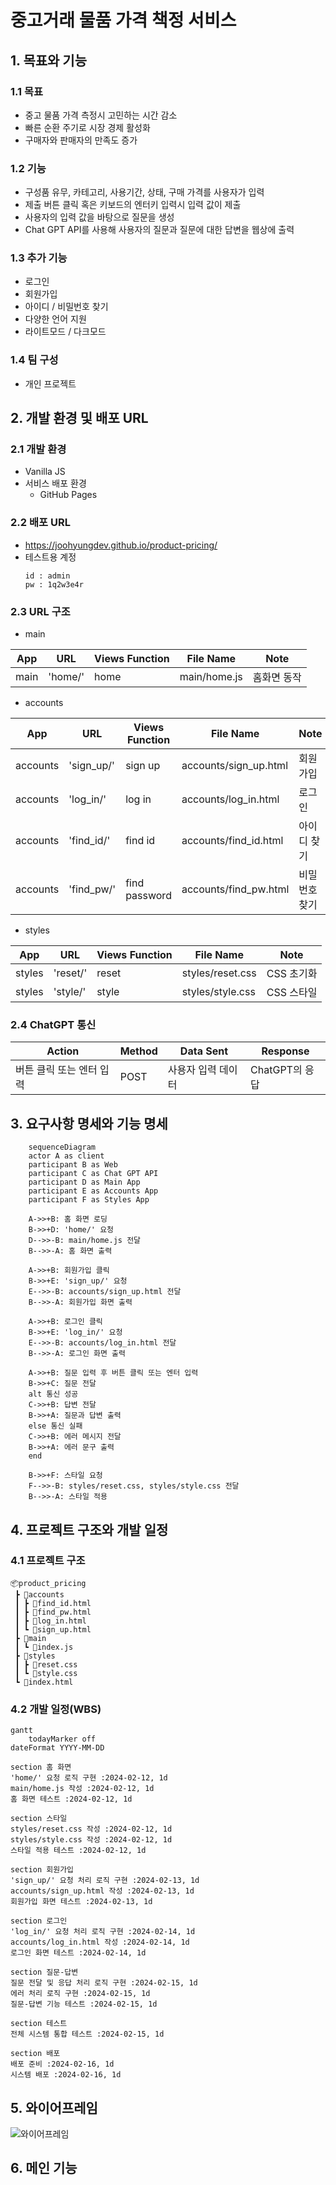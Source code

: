 # 중고거래 물품 가격 책정 서비스 
## 1. 목표와 기능 
### 1.1 목표
- 중고 물품 가격 측정시 고민하는 시간 감소
- 빠른 순환 주기로 시장 경제 활성화
- 구매자와 판매자의 만족도 증가

### 1.2 기능
- 구성품 유무, 카테고리, 사용기간, 상태, 구매 가격를 사용자가 입력
- 제출 버튼 클릭 혹은 키보드의 엔터키 입력시 입력 값이 제출
- 사용자의 입력 값을 바탕으로 질문을 생성
- Chat GPT API를 사용해 사용자의 질문과 질문에 대한 답변을 웹상에 출력

### 1.3 추가 기능 
- 로그인
- 회원가입
- 아이디 / 비밀번호 찾기
- 다양한 언어 지원
- 라이트모드 / 다크모드

### 1.4 팀 구성
- 개인 프로젝트

## 2. 개발 환경 및 배포 URL
### 2.1 개발 환경
- Vanilla JS
- 서비스 배포 환경
  - GitHub Pages

### 2.2 배포 URL
- https://joohyungdev.github.io/product-pricing/
- 테스트용 계정
  ```
  id : admin
  pw : 1q2w3e4r
  ```

### 2.3 URL 구조
- main

| App       | URL                                        | Views Function    | File Name                        | Note           |
|-----------|--------------------------------------------|-------------------|----------------------------------|----------------|
| main      | 'home/'                                    | home              | main/home.js                     | 홈화면 동작     |

- accounts

| App       | URL                                        | Views Function    | File Name                             | Note           |
|-----------|--------------------------------------------|-------------------|---------------------------------------|----------------|
| accounts  | 'sign_up/'                                 | sign up           | accounts/sign_up.html                 |회원가입         |
| accounts  | 'log_in/'                                  | log in            | accounts/log_in.html                  |로그인           |
| accounts  | 'find_id/'                                 | find id           | accounts/find_id.html                 |아이디 찾기      |
| accounts  | 'find_pw/'                                 | find password     | accounts/find_pw.html                 |비밀번호 찾기    |

- styles

| App       | URL                                        | Views Function    | File Name                        | Note           |
|-----------|--------------------------------------------|-------------------|----------------------------------|----------------|
| styles    | 'reset/'                                  | reset             | styles/reset.css                 | CSS 초기화      |
| styles    | 'style/'                                  | style             | styles/style.css                 | CSS 스타일      |

### 2.4 ChatGPT 통신

| Action | Method | Data Sent | Response |
|--------|--------|-----------|----------|
| 버튼 클릭 또는 엔터 입력 | POST | 사용자 입력 데이터 | ChatGPT의 응답 |


## 3. 요구사항 명세와 기능 명세 
```mermaid
    sequenceDiagram
    actor A as client
    participant B as Web
    participant C as Chat GPT API
    participant D as Main App
    participant E as Accounts App
    participant F as Styles App

    A->>+B: 홈 화면 로딩
    B->>+D: 'home/' 요청
    D-->>-B: main/home.js 전달
    B-->>-A: 홈 화면 출력

    A->>+B: 회원가입 클릭
    B->>+E: 'sign_up/' 요청
    E-->>-B: accounts/sign_up.html 전달
    B-->>-A: 회원가입 화면 출력

    A->>+B: 로그인 클릭
    B->>+E: 'log_in/' 요청
    E-->>-B: accounts/log_in.html 전달
    B-->>-A: 로그인 화면 출력

    A->>+B: 질문 입력 후 버튼 클릭 또는 엔터 입력
    B->>+C: 질문 전달
    alt 통신 성공
    C->>+B: 답변 전달
    B->>+A: 질문과 답변 출력
    else 통신 실패 
    C->>+B: 에러 메시지 전달
    B->>+A: 에러 문구 출력
    end

    B->>+F: 스타일 요청
    F-->>-B: styles/reset.css, styles/style.css 전달
    B-->>-A: 스타일 적용
```

## 4. 프로젝트 구조와 개발 일정
### 4.1 프로젝트 구조 
```
📦product_pricing
 ┣ 📂accounts
 ┃ ┣ 📜find_id.html
 ┃ ┣ 📜find_pw.html
 ┃ ┣ 📜log_in.html
 ┃ ┗ 📜sign_up.html
 ┣ 📂main
 ┃ ┗ 📜index.js
 ┣ 📂styles
 ┃ ┣ 📜reset.css
 ┃ ┗ 📜style.css
 ┗ 📜index.html
```
### 4.2 개발 일정(WBS)
```mermaid
gantt
    todayMarker off
dateFormat YYYY-MM-DD

section 홈 화면
'home/' 요청 로직 구현 :2024-02-12, 1d
main/home.js 작성 :2024-02-12, 1d
홈 화면 테스트 :2024-02-12, 1d

section 스타일
styles/reset.css 작성 :2024-02-12, 1d
styles/style.css 작성 :2024-02-12, 1d
스타일 적용 테스트 :2024-02-12, 1d

section 회원가입
'sign_up/' 요청 처리 로직 구현 :2024-02-13, 1d
accounts/sign_up.html 작성 :2024-02-13, 1d
회원가입 화면 테스트 :2024-02-13, 1d

section 로그인
'log_in/' 요청 처리 로직 구현 :2024-02-14, 1d
accounts/log_in.html 작성 :2024-02-14, 1d
로그인 화면 테스트 :2024-02-14, 1d

section 질문-답변
질문 전달 및 응답 처리 로직 구현 :2024-02-15, 1d
에러 처리 로직 구현 :2024-02-15, 1d
질문-답변 기능 테스트 :2024-02-15, 1d

section 테스트
전체 시스템 통합 테스트 :2024-02-15, 1d

section 배포
배포 준비 :2024-02-16, 1d
시스템 배포 :2024-02-16, 1d
```
## 5. 와이어프레임 
![와이어프레임](https://github.com/JoohyungDev/product-pricing/assets/113663639/9ba14319-10ac-442d-ba8f-f75ac8ac06b3)

## 6. 메인 기능






